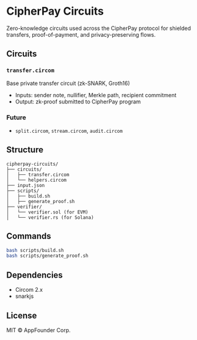 # CipherPay Circuits

Zero-knowledge circuits used across the CipherPay protocol for shielded transfers, proof-of-payment, and privacy-preserving flows.

## Circuits

### `transfer.circom`
Base private transfer circuit (zk-SNARK, Groth16)
- Inputs: sender note, nullifier, Merkle path, recipient commitment
- Output: zk-proof submitted to CipherPay program

### Future
- `split.circom`, `stream.circom`, `audit.circom`

## Structure
```
cipherpay-circuits/
├── circuits/
│   ├── transfer.circom
│   └── helpers.circom
├── input.json
├── scripts/
│   ├── build.sh
│   ├── generate_proof.sh
├── verifier/
│   └── verifier.sol (for EVM)
│   └── verifier.rs (for Solana)
```

## Commands
```bash
bash scripts/build.sh
bash scripts/generate_proof.sh
```

## Dependencies
- Circom 2.x
- snarkjs

## License
MIT © AppFounder Corp.
